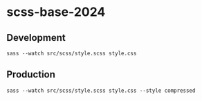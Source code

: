 # scss-base-2024

## Development
``sass --watch src/scss/style.scss style.css``

## Production
``sass --watch src/scss/style.scss style.css --style compressed``